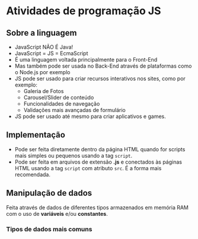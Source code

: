 # Atividades de programação JS

## Sobre a linguagem

- JavaScript NÃO É Java!
- JavaScript = JS = EcmaScript
- É uma linguagem voltada principalmente para o Front-End
- Mas também pode ser usada no Back-End através de plataformas como o Node.js por exemplo
- JS pode ser usado para criar recursos interativos nos sites, como por exemplo:
    - Galeria de Fotos
    - Carousel/Slider de conteúdo
    - Funcionalidades de navegação
    - Validações mais avançadas de formulário
- JS pode ser usado até mesmo para criar aplicativos e games.

## Implementação

- Pode ser feita diretamente dentro da página HTML quando for scripts mais simples ou pequenos usando a tag `script`.
- Pode ser feita em arquivos de extensão **.js** e conectados às páginas HTML usando a tag `script` com atributo `src`. É a forma mais recomendada.

## Manipulação de dados

Feita através de dados de diferentes tipos armazenados em memória RAM com o uso de **variáveis** e/ou **constantes**.

### Tipos de dados mais comuns